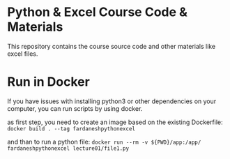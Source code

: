 # Python & Excel Course Code & Materials

This repository contains the course source code and other materials like excel files.



# Run in Docker
If you have issues with installing python3 or other dependencies on your computer, you can run scripts by using docker.

as first step, you need to create an image based on the existing Dockerfile:
`docker build . --tag fardaneshpythonexcel`

and than to run a python file:
`docker run --rm -v ${PWD}/app:/app/  fardaneshpythonexcel lecture01/file1.py`

